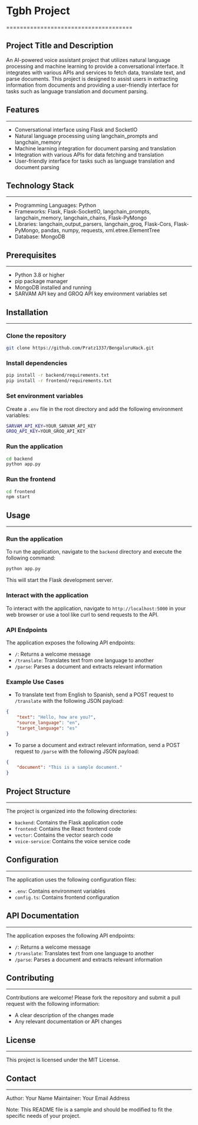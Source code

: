 # Tgbh Project
=====================================

## Project Title and Description
An AI-powered voice assistant project that utilizes natural language processing and machine learning to provide a conversational interface. It integrates with various APIs and services to fetch data, translate text, and parse documents. This project is designed to assist users in extracting information from documents and providing a user-friendly interface for tasks such as language translation and document parsing.

## Features
---------------

* Conversational interface using Flask and SocketIO
* Natural language processing using langchain_prompts and langchain_memory
* Machine learning integration for document parsing and translation
* Integration with various APIs for data fetching and translation
* User-friendly interface for tasks such as language translation and document parsing

## Technology Stack
-------------------

* Programming Languages: Python
* Frameworks: Flask, Flask-SocketIO, langchain_prompts, langchain_memory, langchain_chains, Flask-PyMongo
* Libraries: langchain_output_parsers, langchain_groq, Flask-Cors, Flask-PyMongo, pandas, numpy, requests, xml.etree.ElementTree
* Database: MongoDB

## Prerequisites
----------------

* Python 3.8 or higher
* pip package manager
* MongoDB installed and running
* SARVAM API key and GROQ API key environment variables set

## Installation
---------------

### Clone the repository

```bash
git clone https://github.com/Pratz1337/BengaluruHack.git
```

### Install dependencies

```bash
pip install -r backend/requirements.txt
pip install -r frontend/requirements.txt
```

### Set environment variables

Create a `.env` file in the root directory and add the following environment variables:

```bash
SARVAM_API_KEY=YOUR_SARVAM_API_KEY
GROQ_API_KEY=YOUR_GROQ_API_KEY
```

### Run the application

```bash
cd backend
python app.py
```

### Run the frontend

```bash
cd frontend
npm start
```

## Usage
---------

### Run the application

To run the application, navigate to the `backend` directory and execute the following command:

```bash
python app.py
```

This will start the Flask development server.

### Interact with the application

To interact with the application, navigate to `http://localhost:5000` in your web browser or use a tool like curl to send requests to the API.

### API Endpoints

The application exposes the following API endpoints:

* `/`: Returns a welcome message
* `/translate`: Translates text from one language to another
* `/parse`: Parses a document and extracts relevant information

### Example Use Cases

* To translate text from English to Spanish, send a POST request to `/translate` with the following JSON payload:

```json
{
    "text": "Hello, how are you?",
    "source_language": "en",
    "target_language": "es"
}
```

* To parse a document and extract relevant information, send a POST request to `/parse` with the following JSON payload:

```json
{
    "document": "This is a sample document."
}
```

## Project Structure
---------------------

The project is organized into the following directories:

* `backend`: Contains the Flask application code
* `frontend`: Contains the React frontend code
* `vector`: Contains the vector search code
* `voice-service`: Contains the voice service code

## Configuration
--------------

The application uses the following configuration files:

* `.env`: Contains environment variables
* `config.ts`: Contains frontend configuration

## API Documentation
--------------------

The application exposes the following API endpoints:

* `/`: Returns a welcome message
* `/translate`: Translates text from one language to another
* `/parse`: Parses a document and extracts relevant information

## Contributing
--------------

Contributions are welcome! Please fork the repository and submit a pull request with the following information:

* A clear description of the changes made
* Any relevant documentation or API changes

## License
---------

This project is licensed under the MIT License.

## Contact
---------

Author: Your Name
Maintainer: Your Email Address

Note: This README file is a sample and should be modified to fit the specific needs of your project.
